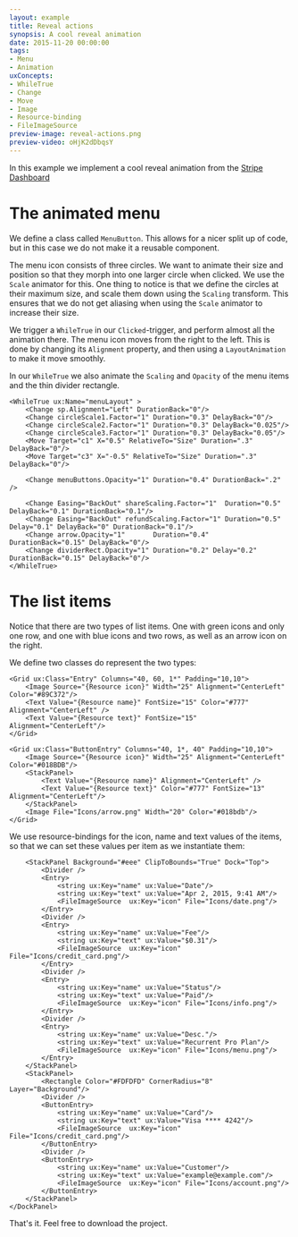```yaml
---
layout: example
title: Reveal actions
synopsis: A cool reveal animation
date: 2015-11-20 00:00:00
tags:
- Menu
- Animation
uxConcepts:
- WhileTrue
- Change
- Move
- Image
- Resource-binding
- FileImageSource
preview-image: reveal-actions.png
preview-video: oHjK2dDbqsY
---
```

In this example we implement a cool reveal animation from the [Stripe Dashboard](http://medium.stfi.re/swlh/exploring-the-product-design-of-the-stripe-dashboard-for-iphone-e54e14f3d87e?ref=hackingui&sf=lroyzg#.bgjivpv68)

# The animated menu

We define a class called `MenuButton`. This allows for a nicer split up of code, but in this case we do not make it a reusable component.

The menu icon consists of three circles. We want to animate their size and position so that they morph into one larger circle when clicked. We use the `Scale` animator for this. One thing to notice is that we define the circles at their maximum size, and scale them down using the `Scaling` transform. This ensures that we do not get aliasing when using the `Scale` animator to increase their size.

<!-- snippet:reveal-actions:MenuButton.ux:CirclesButton -->

We trigger a `WhileTrue` in our `Clicked`-trigger, and perform almost all the animation there. The menu icon moves from the right to the left. This is done by changing its `Alignment` property, and then using a `LayoutAnimation` to make it move smoothly.

<!-- snippet:reveal-actions:MenuButton.ux:LayoutAnimation -->

In our `WhileTrue` we also animate the `Scaling` and `Opacity` of the menu items and the thin divider rectangle.

<!-- snippet-begin:code/MenuButton.ux:MenuAnimation -->

```
<WhileTrue ux:Name="menuLayout" >
    <Change sp.Alignment="Left" DurationBack="0"/>
    <Change circleScale1.Factor="1" Duration="0.3" DelayBack="0"/>
    <Change circleScale2.Factor="1" Duration="0.3" DelayBack="0.025"/>
    <Change circleScale3.Factor="1" Duration="0.3" DelayBack="0.05"/>
    <Move Target="c1" X="0.5" RelativeTo="Size" Duration=".3" DelayBack="0"/>
    <Move Target="c3" X="-0.5" RelativeTo="Size" Duration=".3" DelayBack="0"/>

    <Change menuButtons.Opacity="1" Duration="0.4" DurationBack=".2" />

    <Change Easing="BackOut" shareScaling.Factor="1"  Duration="0.5" DelayBack="0.1" DurationBack="0.1"/>
    <Change Easing="BackOut" refundScaling.Factor="1" Duration="0.5" Delay="0.1" DelayBack="0" DurationBack="0.1"/>
    <Change arrow.Opacity="1"       Duration="0.4"             DurationBack="0.15" DelayBack="0"/>
    <Change dividerRect.Opacity="1" Duration="0.2" Delay="0.2" DurationBack="0.15" DelayBack="0"/>
</WhileTrue>
```

<!-- snippet-end -->


# The list items

Notice that there are two types of list items. One with green icons and only one row, and one with blue icons and two rows, as well as an arrow icon on the right.

We define two classes do represent the two types:

<!-- snippet-begin:code/MainView.ux:ListItems -->

```
<Grid ux:Class="Entry" Columns="40, 60, 1*" Padding="10,10">
    <Image Source="{Resource icon}" Width="25" Alignment="CenterLeft" Color="#89C372"/>
    <Text Value="{Resource name}" FontSize="15" Color="#777" Alignment="CenterLeft" />
    <Text Value="{Resource text}" FontSize="15" Alignment="CenterLeft"/>
</Grid>

<Grid ux:Class="ButtonEntry" Columns="40, 1*, 40" Padding="10,10">
    <Image Source="{Resource icon}" Width="25" Alignment="CenterLeft" Color="#018BDB"/>
    <StackPanel>
        <Text Value="{Resource name}" Alignment="CenterLeft" />
        <Text Value="{Resource text}" Color="#777" FontSize="13" Alignment="CenterLeft"/>
    </StackPanel>
    <Image File="Icons/arrow.png" Width="20" Color="#018bdb"/>
</Grid>
```

<!-- snippet-end -->

We use resource-bindings for the icon, name and text values of the items, so that we can set these values per item as we instantiate them:

<!-- snippet-begin:code/MainView.ux:ListItemsInstances -->

```
    <StackPanel Background="#eee" ClipToBounds="True" Dock="Top">
        <Divider />
        <Entry>
            <string ux:Key="name" ux:Value="Date"/>
            <string ux:Key="text" ux:Value="Apr 2, 2015, 9:41 AM"/>
            <FileImageSource  ux:Key="icon" File="Icons/date.png"/>
        </Entry>
        <Divider />
        <Entry>
            <string ux:Key="name" ux:Value="Fee"/>
            <string ux:Key="text" ux:Value="$0.31"/>
            <FileImageSource  ux:Key="icon" File="Icons/credit_card.png"/>
        </Entry>
        <Divider />
        <Entry>
            <string ux:Key="name" ux:Value="Status"/>
            <string ux:Key="text" ux:Value="Paid"/>
            <FileImageSource  ux:Key="icon" File="Icons/info.png"/>
        </Entry>
        <Divider />
        <Entry>
            <string ux:Key="name" ux:Value="Desc."/>
            <string ux:Key="text" ux:Value="Recurrent Pro Plan"/>
            <FileImageSource  ux:Key="icon" File="Icons/menu.png"/>
        </Entry>
    </StackPanel>
    <StackPanel>
        <Rectangle Color="#FDFDFD" CornerRadius="8" Layer="Background"/>
        <Divider />
        <ButtonEntry>
            <string ux:Key="name" ux:Value="Card"/>
            <string ux:Key="text" ux:Value="Visa **** 4242"/>
            <FileImageSource  ux:Key="icon" File="Icons/credit_card.png"/>
        </ButtonEntry>
        <Divider />
        <ButtonEntry>
            <string ux:Key="name" ux:Value="Customer"/>
            <string ux:Key="text" ux:Value="example@example.com"/>
            <FileImageSource  ux:Key="icon" File="Icons/account.png"/>
        </ButtonEntry>
    </StackPanel>
</DockPanel>
```

<!-- snippet-end -->

That's it. Feel free to download the project.

